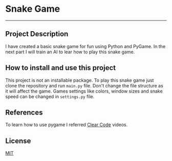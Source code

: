 # Snake Game
***
## Project Description
I have created a basic snake game for fun using Python and PyGame. In the next part I will train an
AI to lear how to play this snake game. 

## How to install and use this project
This project is not an installable package. To play this snake game just clone the repository and
run ```main.py``` file. Don't change the file structure as it will affect the game. Games settings
like colors, window sizes and snake speed can be changed in ```settings.py``` file.

## References
To learn how to use pygame I referred [Clear Code](https://www.youtube.com/@ClearCode) videos.

## License
[MIT](https://choosealicense.com/licenses/mit/)